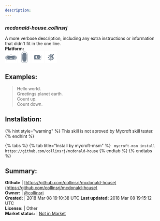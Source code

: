 ```yaml
---
description: 
---
```


### _mcdonald-house.collinsrj_  
A more verbose description, including any extra instructions or
information that didn't fit in the one line.  
**Platform:**  
 ![Mark I](../.gitbook/assets/mark-1-icon.png)  ![Mark II](../.gitbook/assets/mark-2-icon.png)  ![Picroft](../.gitbook/assets/picroft-icon.png)  ![plasmoid](../.gitbook/assets/kde.png)   
## Examples:  
> Hello world.  
> Greetings planet earth.  
> Count up.  
> Count down.  
  
## Installation:  
{% hint style="warning" %}
This skill is not aproved by Mycroft skill tester.
{% endhint %}
    
{% tabs %}
{% tab title="Install by mycroft-msm" %}
``` mycroft-msm install https://github.com/collinsrj/mcdonald-house```
{% endtab %}
  {% endtabs %}
    
## Summary:  
**Github:** | [https://github.com/collinsrj/mcdonald-house](https://github.com/collinsrj/mcdonald-house)  
**Owner:** | [@collinsrj](https://github.com/collinsrj)  
**Created:** | 2018 Mar 08 19:10:38 UTC  **Last updated:** 2018 Mar 08 19:15:12 UTC  
**License:** | Other  
**Market status:** | [Not in Market](https://market.mycroft.ai/skill/)  
